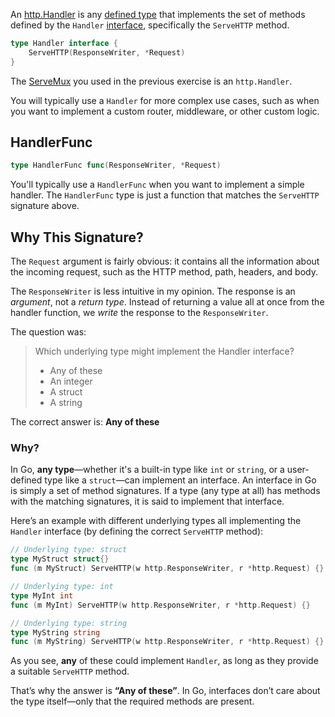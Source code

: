 An [http.Handler](https://pkg.go.dev/net/http#Handler) is any [defined type](https://go.dev/ref/spec#Type_definitions) that implements the set of methods defined by the `Handler` [interface](https://go.dev/tour/methods/9), specifically the `ServeHTTP` method.

```go
type Handler interface {
	ServeHTTP(ResponseWriter, *Request)
}
```

The [ServeMux](https://pkg.go.dev/net/http#ServeMux) you used in the previous exercise is an `http.Handler`.

You will typically use a `Handler` for more complex use cases, such as when you want to implement a custom router, middleware, or other custom logic.

## HandlerFunc

```go
type HandlerFunc func(ResponseWriter, *Request)
```

You'll typically use a `HandlerFunc` when you want to implement a simple handler. The `HandlerFunc` type is just a function that matches the `ServeHTTP` signature above.

## Why This Signature?

The `Request` argument is fairly obvious: it contains all the information about the incoming request, such as the HTTP method, path, headers, and body.

The `ResponseWriter` is less intuitive in my opinion. The response is an _argument_, not a _return type_. Instead of returning a value all at once from the handler function, we _write_ the response to the `ResponseWriter`.

The question was:

> Which underlying type might implement the Handler interface?
> 
> - Any of these
> - An integer
> - A struct
> - A string

The correct answer is: **Any of these**

### Why?

In Go, **any type**—whether it's a built-in type like `int` or `string`, or a user-defined type like a `struct`—can implement an interface. An interface in Go is simply a set of method signatures. If a type (any type at all) has methods with the matching signatures, it is said to implement that interface.

Here’s an example with different underlying types all implementing the `Handler` interface (by defining the correct `ServeHTTP` method):

```go
// Underlying type: struct
type MyStruct struct{}
func (m MyStruct) ServeHTTP(w http.ResponseWriter, r *http.Request) {}

// Underlying type: int
type MyInt int
func (m MyInt) ServeHTTP(w http.ResponseWriter, r *http.Request) {}

// Underlying type: string
type MyString string
func (m MyString) ServeHTTP(w http.ResponseWriter, r *http.Request) {}
```

As you see, **any** of these could implement `Handler`, as long as they provide a suitable `ServeHTTP` method.

That’s why the answer is **“Any of these”**. In Go, interfaces don’t care about the type itself—only that the required methods are present.